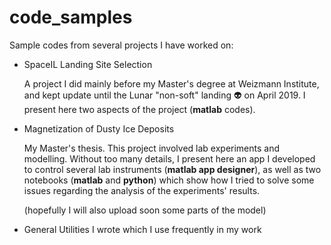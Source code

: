# code_samples
Sample codes from several projects I have worked on: 
- SpaceIL Landing Site Selection

  A project I did mainly before my Master's degree at Weizmann Institute, and kept update until the Lunar "non-soft" landing :alien: on April 2019. 
  I present here two aspects of the project (**matlab** codes). 

- Magnetization of Dusty Ice Deposits

  My Master's thesis. This project involved lab experiments and modelling. 
  Without too many details, I present here an app I developed to control several lab instruments (**matlab app designer**), 
  as well as two notebooks (**matlab** and **python**) which show how I tried to solve some issues regarding the analysis of the experiments' results. 
  
  (hopefully I will also upload soon some parts of the model)

- General Utilities I wrote which I use frequently in my work
